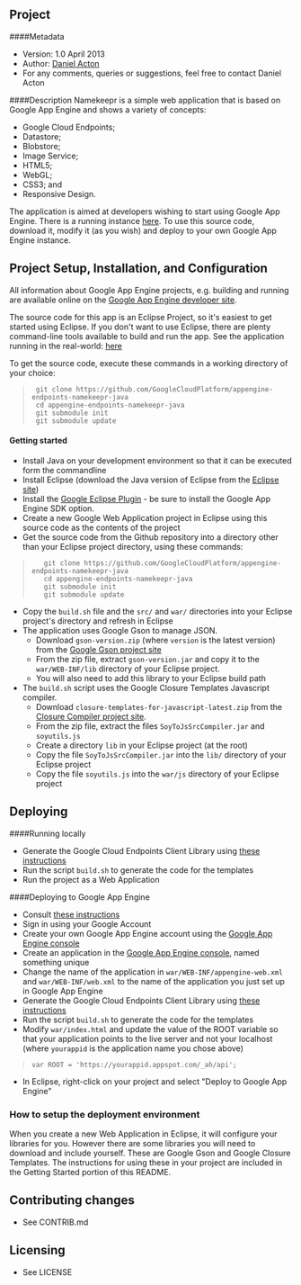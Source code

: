 ## Project
####Metadata
* Version: 1.0 April 2013
* Author: [Daniel Acton](http://plus.ly/daniel.acton)
* For any comments, queries or suggestions, feel free to contact Daniel Acton

####Description
Namekeepr is a simple web application that is based on Google App Engine and shows a variety of concepts:
* Google Cloud Endpoints;
* Datastore;
* Blobstore;
* Image Service;
* HTML5;
* WebGL;
* CSS3; and
* Responsive Design.

The application is aimed at developers wishing to start using Google App Engine. There is a running instance [here](http://namekeepr.appspot.com). To use this source code, download it, modify it (as you wish) and deploy to your own Google App Engine instance.

## Project Setup, Installation, and Configuration
All information about Google App Engine projects, e.g. building and running are available online on the [Google App Engine developer site](https://developers.google.com/appengine).

The source code for this app is an Eclipse Project, so it's easiest to get started using Eclipse. If you don't want to use Eclipse, there are plenty command-line tools available to build and run the app.
See the application running in the real-world: [here](http://namekeepr.appspot.com)

To get the source code, execute these commands in a working directory of your choice:
>      git clone https://github.com/GoogleCloudPlatform/appengine-endpoints-namekeepr-java
>      cd appengine-endpoints-namekeepr-java
>      git submodule init
>      git submodule update

#### Getting started
* Install Java on your development environment so that it can be executed form the commandline
* Install Eclipse (download the Java version of Eclipse from the [Eclipse site](http://www.eclipse.org))
* Install the [Google Eclipse Plugin](https://developers.google.com/appengine/docs/java/tools/eclipse) - be sure to install the Google App Engine SDK option.
* Create a new Google Web Application project in Eclipse using this source code as the contents of the project
* Get the source code from the Github repository into a directory other than your Eclipse project directory, using these commands:
>        git clone https://github.com/GoogleCloudPlatform/appengine-endpoints-namekeepr-java
>        cd appengine-endpoints-namekeepr-java
>        git submodule init
>        git submodule update

* Copy the `build.sh` file and the `src/` and `war/` directories into your Eclipse project's directory and refresh in Eclipse
* The application uses Google Gson to manage JSON.
  *  Download `gson-version.zip` (where `version` is the latest version) from the [Google Gson project site](https://code.google.com/p/google-gson/)  
  *  From the zip file, extract `gson-version.jar` and copy it to the `war/WEB-INF/lib` directory of your Eclipse project.
  *  You will also need to add this library to your Eclipse build path
* The `build.sh` script uses the Google Closure Templates Javascript compiler.
  * Download `closure-templates-for-javascript-latest.zip` from the [Closure Compiler project site](https://code.google.com/p/closure-templates/). 
  * From the zip file, extract the files `SoyToJsSrcCompiler.jar` and `soyutils.js`
  * Create a directory `lib` in your Eclipse project (at the root) 
  * Copy the file `SoyToJsSrcCompiler.jar` into the `lib/` directory of your Eclipse project
  * Copy the file `soyutils.js` into the `war/js` directory of your Eclipse project

## Deploying
####Running locally
* Generate the Google Cloud Endpoints Client Library using [these instructions](https://developers.google.com/appengine/docs/java/endpoints/gen_clients)
* Run the script `build.sh` to generate the code for the templates
* Run the project as a Web Application

####Deploying to Google App Engine
* Consult [these instructions](https://developers.google.com/appengine/docs/java/gettingstarted/uploading)
* Sign in using your Google Account
* Create your own Google App Engine account using the [Google App Engine console](https://appengine.google.com)
* Create an application in the [Google App Engine console](https://appengine.google.com), named something unique
* Change the name of the application in `war/WEB-INF/appengine-web.xml` and `war/WEB-INF/web.xml` to the name of the application you just set up in Google App Engine
* Generate the Google Cloud Endpoints Client Library using [these instructions](https://developers.google.com/appengine/docs/java/endpoints/gen_clients)
* Run the script `build.sh` to generate the code for the templates
* Modify `war/index.html` and update the value of the ROOT variable so that your application points to the live server and not your localhost (where `yourappid` is the application name you chose above)
>     var ROOT = 'https://yourappid.appspot.com/_ah/api';

* In Eclipse, right-click on your project and select "Deploy to Google App Engine"

### How to setup the deployment environment
When you create a new Web Application in Eclipse, it will configure your libraries for you. However there are some libraries you will need to download and include yourself. These are Google Gson and Google Closure Templates. The instructions for using these in your project are included in the Getting Started portion of this README.

## Contributing changes

* See CONTRIB.md

## Licensing

* See LICENSE

